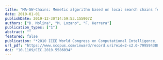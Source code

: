 ```yaml
---
title: "MA-SW-Chains: Memetic algorithm based on local search chains for large scale continuous global optimization"
date: 2010-01-01
publishDate: 2019-12-30T14:59:53.155907Z
authors: ["D. Molina", "M. Lozano", "F. Herrera"]
publication_types: ["1"]
abstract: ""
featured: false
publication: "*2010 IEEE World Congress on Computational Intelligence, WCCI 2010 - 2010 IEEE Congress on Evolutionary Computation, CEC 2010*"
url_pdf: "https://www.scopus.com/inward/record.uri?eid=2-s2.0-79959438816&doi=10.1109%2fCEC.2010.5586034&partnerID=40&md5=e0c7bb7c0234a4aa35fa716009823824"
doi: "10.1109/CEC.2010.5586034"
---
```


